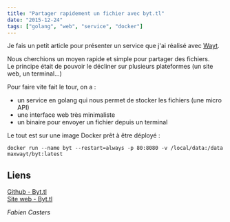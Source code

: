 ```yaml
---
title: "Partager rapidement un fichier avec byt.tl"
date: "2015-12-24"
tags: ["golang", "web", "service", "docker"]
---
```


Je fais un petit article pour présenter un service que j'ai réalisé avec [Wayt](http://wayt.me).

Nous cherchions un moyen rapide et simple pour partager des fichiers.  
Le principe était de pouvoir le décliner sur plusieurs plateformes (un site web, un terminal...)

Pour faire vite fait le tour, on a :

- un service en golang qui nous permet de stocker les fichiers (une micro API)
- une interface web très minimaliste
- un binaire pour envoyer un fichier depuis un terminal

Le tout est sur une image Docker prêt à être déployé :
```
docker run --name byt --restart=always -p 80:8080 -v /local/data:/data maxwayt/byt:latest
```

## Liens
[Github - Byt.tl](http://github.com/byttl)  
[Site web - Byt.tl](http://byt.tl)

*Fabien Casters*


